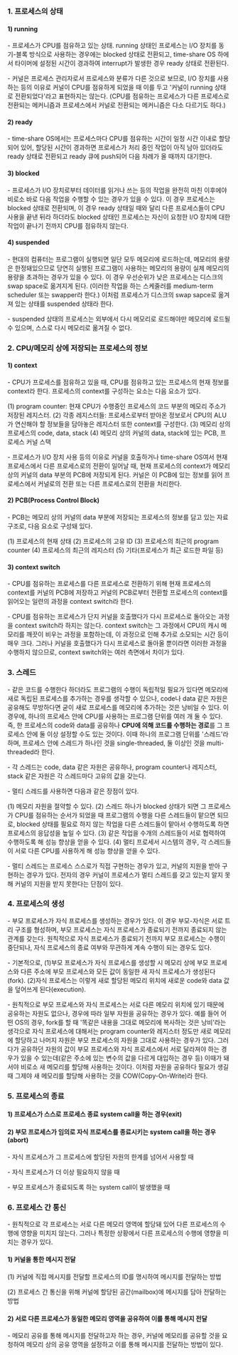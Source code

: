 ### 1. 프로세스의 상태

#### 1) running

\- 프로세스가 CPU를 점유하고 있는 상태. running 상태인 프로세스는 I/O 장치를 동기-블록 방식으로 사용하는 경우에는 blocked 상태로 전환되고, time-share OS 하에서 타이머에 설정된 시간이 경과하여 interrupt가 발생한 경우 ready 상태로 전환된다.

\- 커널은 프로세스 관리자로서 프로세스와 분류가 다른 것으로 보므로, I/O 장치를 사용하는 등의 이유로 커널이 CPU를 점유하게 되었을 때 이를 두고 '커널이 running 상태로 전환되었다'라고 표현하지는 않는다. (CPU를 점유하는 프로세스가 다른 프로세스로 전환되는 메커니즘과 프로세스에서 커널로 전환되는 메커니즘은 다소 다르기도 하다.)

#### 2) ready

\- time-share OS에서는 프로세스마다 CPU를 점유하는 시간이 일정 시간 이내로 할당되어 있어, 할당된 시간이 경과하면 프로세스가 처리 중인 작업이 아직 남아 있더라도 ready 상태로 전환되고 ready 큐에 push되어 다음 차례가 올 때까지 대기한다.

#### 3) blocked

\- 프로세스가 I/O 장치로부터 데이터를 읽거나 쓰는 등의 작업을 완전히 마친 이후에야 비로소 바로 다음 작업을 수행할 수 있는 경우가 있을 수 있다. 이 경우 프로세스는 blocked 상태로 전환되며, 이 경우 ready 상태일 때와 달리 다른 프로세스들이 CPU 사용을 끝낸 뒤라 하더라도 blocked 상태인 프로세스는 자신이 요청한 I/O 장치에 대한 작업이 끝나기 전까지 CPU를 점유하지 않는다.

#### 4) suspended

\- 현대의 컴퓨터는 프로그램이 실행되면 일단 모두 메모리에 로드하는데, 메모리의 용량은 한정돼있으므로 당연히 실행된 프로그램이 사용하는 메모리의 용량이 실제 메모리의 용량을 초과하는 경우가 있을 수 있다. 이 경우 우선순위가 낮은 프로세스는 디스크의 swap space로 옮겨지게 된다. (이러한 작업을 하는 스케줄러를 medium-term scheduler 또는 swapper라 한다.) 이처럼 프로세스가 디스크의 swap sapce로 옮겨져 있는 상태를 suspended 상태라 한다.

\- suspended 상태의 프로세스는 외부에서 다시 메모리로 로드해야만 메모리에 로드될 수 있으며, 스스로 다시 메모리로 옮겨질 수 없다.



### 2. CPU/메모리 상에 저장되는 프로세스의 정보 

#### 1) context

\- CPU가 프로세스를 점유하고 있을 때, CPU를 점유하고 있는 프로세스의 현재 정보를 context라 한다. 프로세스의 context를 구성하는 요소는 다음 요소가 있다.

(1) program counter: 현재 CPU가 수행중인 프로세스의 코드 부분의 메모리 주소가 저장된 레지스터.
(2) 각종 레지스터들: 프로세스로부터 받아온 정보로서 CPU의 ALU가 연산해야 할 정보들을 담아놓은 레지스터 또한 context를 구성한다.
(3) 메모리 상의 프로세스의 code, data, stack
(4) 메모리 상의 커널의 data, stack에 있는 PCB, 프로세스 커널 스택

\- 프로세스가 I/O 장치 사용 등의 이유로 커널을 호출하거나 time-share OS여서 현재 프로세스에서 다른 프로세스로의 전환이 일어날 때, 현재 프로세스의 context가 메모리 상의 커널의 data 부분의 PCB에 저장되게 된다. 커널은 이 PCB에 있는 정보를 읽어 프로세스에서 커널로의 전환 또는 다른 프로세스로의 전환을 처리한다.


#### 2) PCB(Process Control Block)

\- PCB는 메모리 상의 커널의 data 부분에 저장되는 프로세스의 정보를 담고 있는 자료구조로, 다음 요소로 구성돼 있다.

(1) 프로세스의 현재 상태
(2) 프로세스의 고유 ID
(3) 프로세스의 최근의 program counter
(4) 프로세스의 최근의 레지스터
(5) 기타(프로세스가 최근 로드한 파일 등)


#### 3) context switch

\- CPU를 점유하는 프로세스를 다른 프로세스로 전환하기 위해 현재 프로세스의 context를 커널의 PCB에 저장하고 커널의 PCB로부터 전환할 프로세스의 context를 읽어오는 일련의 과정을 context switch라 한다.

\- CPU를 점유하는 프로세스가 단지 커널을 호출했다가 다시 프로세스로 돌아오는 과정을 context switch라 하지는 않는다. context switch는 그 과정에서 CPU의 캐시 메모리를 깨끗이 비우는 과정을 포함하는데, 이 과정으로 인해 추가로 소모되는 시간 등이 매우 크다. 그러나 커널을 호출했다가 다시 프로세스로 돌아올 뿐이라면 이러한 과정을 수행하지 않으므로, context switch와는 여러 측면에서 차이가 있다.



### 3. 스레드

\- 같은 코드를 수행한다 하더라도 프로그램의 수행이 독립적일 필요가 있다면 메모리에 새로 독립된 프로세스를 추가하는 경우를 생각할 수 있으나, code나 data 같은 자원은 공유해도 무방하다면 굳이 새로 프로세스를 메모리에 추가하는 것은 낭비일 수 있다. 이 경우에, 하나의 프로세스 안에 CPU를 사용하는 프로그램 단위를 여러 개 둘 수 있다. 즉, 한 프로세스의 code와 data를 공유하나 **CPU에 의해 코드를 수행하는 경로**를 그 프로세스 안에 둘 이상 설정할 수도 있는 것이다. 이때 하나의 프로그램 단위를 '스레드'라 하며, 프로세스 안에 스레드가 하나인 것을 single-threaded, 둘 이상인 것을 multi-threaded라 한다.

\- 각 스레드는 code, data 같은 자원은 공유하나, program counter나 레지스터, stack 같은 자원은 각 스레드마다 고유의 값을 갖는다.

\- 멀티 스레드를 사용하면 다음과 같은 장점이 있다.

(1) 메모리 자원을 절약할 수 있다.
(2) 스레드 하나가 blocked 상태가 되면 그 프로세스가 CPU를 점유하는 순서가 되었을 때 프로그램의 수행을 다른 스레드들이 맡으면 되므로, blocked 상태를 필요로 하지 않는 작업을 다른 스레드들이 맡아서 수행하도록 하면 프로세스의 응답성을 높일 수 있다.
(3) 같은 작업을 수개의 스레드들이 서로 협력하여 수행하도록 해 성능 향상을 얻을 수 있다.
(4) 멀티 프로세서 시스템의 경우, 각 스레드들이 서로 다른 CPU를 사용하게 해 성능 향상을 얻을 수 있다.

\- 멀티 스레드는 프로세스 스스로가 직접 구현하는 경우가 있고, 커널의 지원을 받아 구현하는 경우가 있다. 전자의 경우 커널이 프로세스가 멀티 스레드를 갖고 있는지 알지 못해 커널의 지원을 받지 못한다는 단점이 있다.



### 4. 프로세스의 생성

\- 부모 프로세스가 자식 프로세스를 생성하는 경우가 있다. 이 경우 부모-자식은 서로 트리 구조를 형성하며, 부모 프로세스는 자식 프로세스가 종료되기 전까지 종료되지 않는 관계를 갖는다. 원칙적으로 자식 프로세스가 종료되기 전까지 부모 프로세스는 수행이 중단되나, 자식 프로세스의 종료 여부와 무관하게 계속 수행이 되는 경우도 있다.

\- 기본적으로, (1)부모 프로세스가 자식 프로세스를 생성할 시 메모리 상에 부모 프로세스와 다른 주소에 부모 프로세스와 모든 값이 동일한 새 자식 프로세스가 생성된다(fork). (2)자식 프로세스는 이렇게 새로 할당된 메모리 위치에 새로운 code와 data 값을 덮어쓰게 된다(execution).

\- 원칙적으로 부모 프로세스와 자식 프로세스는 서로 다른 메모리 위치에 있기 때문에 공유하는 자원도 없으나, 경우에 따라 일부 자원을 공유하는 경우가 있다. 예를 들어 어떤 OS의 경우, fork를 할 때 '똑같은 내용을 그대로 메모리에 복사하는 것은 낭비'라는 생각으로 자식 프로세스에 대해서는 program counter와 레지스터 정도만 새로 메모리에 할당하고 나머지 자원은 부모 프로세스의 자원을 그대로 사용하는 경우가 있다. 그러다가 공유하던 자원의 값이 부모 프로세스와 자식 프로세스에서 서로 달라져야 하는 경우가 있을 수 있는데(같은 주소에 있는 변수의 값을 다르게 대입하는 경우 등) 이때가 돼서야 비로소 새 메모리를 할당해 사용하는 것이다. 이처럼 자원을 공유하다 필요가 생길 때 그제야 새 메모리를 할당해 사용하는 것을 COW(Copy-On-Write)라 한다.


### 5. 프로세스의 종료

#### 1) 프로세스가 스스로 프로세스 종료 system call을 하는 경우(exit)

#### 2) 부모 프로세스가 임의로 자식 프로세스를 종료시키는 system call을 하는 경우(abort)

\- 자식 프로세스가 그 프로세스에 할당된 자원의 한계를 넘어서 사용할 때

\- 자식 프로세스가 더 이상 필요하지 않을 때

\- 부모 프로세스가 종료되도록 하는 system call이 발생했을 때


### 6. 프로세스 간 통신

\- 원칙적으로 각 프로세스는 서로 다른 메모리 영역에 할당돼 있어 다른 프로세스의 수행에 영향을 미치지 않는다. 그러나 특정한 상황에서 다른 프로세스의 수행에 영향을 미치는 경우가 있다.

#### 1) 커널을 통한 메시지 전달

(1) 커널에 직접 메시지를 전달할 프로세스의 ID를 명시하여 메시지를 전달하는 방법

(2) 프로세스 간 통신을 위해 커널에 할당된 공간(mailbox)에 메시지를 담아 전달하는 방법

#### 2) 서로 다른 프로세스가 동일한 메모리 영역을 공유하여 이를 통해 메시지 전달

\- 메모리 공유를 통해 메시지를 전달하고자 하는 경우, 커널에 메모리를 공유할 것을 요청하여 메모리 상의 공유 영역을 설정하고 이를 통해 메시지를 전달하는 방법이 있다.